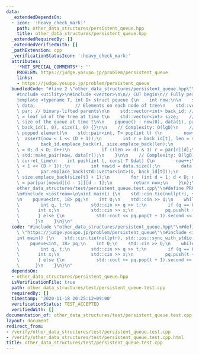 ```yaml
---
data:
  _extendedDependsOn:
  - icon: ':heavy_check_mark:'
    path: other_data_structures/persistent_queue.hpp
    title: other_data_structures/persistent_queue.hpp
  _extendedRequiredBy: []
  _extendedVerifiedWith: []
  _pathExtension: cpp
  _verificationStatusIcon: ':heavy_check_mark:'
  attributes:
    '*NOT_SPECIAL_COMMENTS*': ''
    PROBLEM: https://judge.yosupo.jp/problem/persistent_queue
    links:
    - https://judge.yosupo.jp/problem/persistent_queue
  bundledCode: "#line 2 \"other_data_structures/persistent_queue.hpp\"\n#include <cassert>\n\
    #include <utility>\n#include <vector>\n\n// CUT begin\n// Fully persistent queue\n\
    template <typename T, int D> struct pqueue {\n    int now;\n\n    std::vector<T>\
    \ data;               // Elements on each node of tree\n    std::vector<std::vector<int>>\
    \ par; // binary-lifted parents\n\n    std::vector<int> back_id; // back_id[t]\
    \ = leaf id of the tree at time t\n    std::vector<int> size;    // size[t] =\
    \ size of the queue at time t\n\n    pqueue() : now(0), data(1), par(1, std::vector<int>(D)),\
    \ back_id(1, 0), size(1, 0) {}\n\n    // Complexity: O(lgD)\n    // return: (curret_time,\
    \ popped element)\n    std::pair<int, T> pop(int t) {\n        now++;\n      \
    \  assert(now < 1 << (D + 1));\n        int r = back_id[t], len = size[t] - 1;\n\
    \        back_id.emplace_back(r), size.emplace_back(len);\n        for (int d\
    \ = 0; d < D; d++)\n            if ((len >> d) & 1) r = par[r][d];\n        return\
    \ std::make_pair(now, data[r]);\n    }\n\n    // Complexity: O(lgD)\n    // return:\
    \ curret_time\n    int push(int t, const T &dat) {\n        now++;\n        assert(now\
    \ < 1 << (D + 1));\n        int newid = data.size();\n        data.emplace_back(dat);\n\
    \        par.emplace_back(std::vector<int>(D, back_id[t]));\n        back_id.emplace_back(newid),\
    \ size.emplace_back(size[t] + 1);\n        for (int d = 1; d < D; d++) par[newid][d]\
    \ = par[par[newid][d - 1]][d - 1];\n        return now;\n    }\n};\n#line 2 \"\
    other_data_structures/test/persistent_queue.test.cpp\"\n#define PROBLEM \"https://judge.yosupo.jp/problem/persistent_queue\"\
    \n#include <iostream>\n\nint main() {\n    std::cin.tie(nullptr), std::ios::sync_with_stdio(false);\n\
    \n    pqueue<int, 18> pq;\n    int Q;\n    std::cin >> Q;\n    while (Q--) {\n\
    \        int q, t;\n        std::cin >> q >> t;\n        if (q == 0) {\n     \
    \       int x;\n            std::cin >> x;\n            pq.push(t + 1, x);\n \
    \       } else {\n            std::cout << pq.pop(t + 1).second << '\\n';\n  \
    \      }\n    }\n}\n"
  code: "#include \"other_data_structures/persistent_queue.hpp\"\n#define PROBLEM\
    \ \"https://judge.yosupo.jp/problem/persistent_queue\"\n#include <iostream>\n\n\
    int main() {\n    std::cin.tie(nullptr), std::ios::sync_with_stdio(false);\n\n\
    \    pqueue<int, 18> pq;\n    int Q;\n    std::cin >> Q;\n    while (Q--) {\n\
    \        int q, t;\n        std::cin >> q >> t;\n        if (q == 0) {\n     \
    \       int x;\n            std::cin >> x;\n            pq.push(t + 1, x);\n \
    \       } else {\n            std::cout << pq.pop(t + 1).second << '\\n';\n  \
    \      }\n    }\n}\n"
  dependsOn:
  - other_data_structures/persistent_queue.hpp
  isVerificationFile: true
  path: other_data_structures/test/persistent_queue.test.cpp
  requiredBy: []
  timestamp: '2020-11-18 20:25:12+09:00'
  verificationStatus: TEST_ACCEPTED
  verifiedWith: []
documentation_of: other_data_structures/test/persistent_queue.test.cpp
layout: document
redirect_from:
- /verify/other_data_structures/test/persistent_queue.test.cpp
- /verify/other_data_structures/test/persistent_queue.test.cpp.html
title: other_data_structures/test/persistent_queue.test.cpp
---
```

